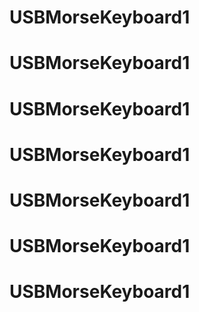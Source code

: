 # USBMorseKeyboard1
# USBMorseKeyboard1
# USBMorseKeyboard1
# USBMorseKeyboard1
# USBMorseKeyboard1
# USBMorseKeyboard1
# USBMorseKeyboard1
